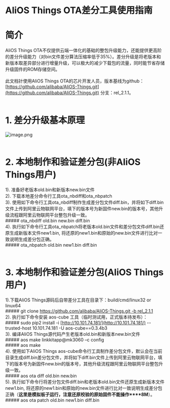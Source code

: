 # AliOS Things OTA差分工具使用指南

<a name="mPYI6"></a>
# 简介
AliOS Things OTA不仅提供云端一体化的基础的整包升级能力，还能提供更高阶的差分升级能力（对bin文件差分算法压缩率低于35%）。差分升级是将老版本和新版本取差异部分进行增量升级，可以极大的减少下载包的流量，同时能节省存储升级固件的ROM存储空间。<br /> <br />此文档针使用AliOS Things OTA的芯片开发人员，版本基线为github：[https://github.com/alibaba/AliOS-Things.git](https://github.com/alibaba/AliOS-Things.git) 分支：rel_2.1.1。<br /> 
<a name="D7o0z"></a>
# 1. 差分升级基本原理
![image.png](https://img.alicdn.com/tfs/TB1xmMQa4D1gK0jSZFKXXcJrVXa-553-341.png)<br /> 
<a name="PWRB2"></a>
# 2. 本地制作和验证差分包(非AliOS Things用户)
1). 准备好老版本old.bin和新版本new.bin文件<br />2). 下载本地差分命令行工具ota_nbdiff和ota_nbpatch<br />3). 使用如下命令行工具ota_nbdiff制作生成差分包文件diff.bin，并将如下diff.bin文件上传到阿里云物联网平台，填下的版本号为新固件new.bin的版本号，其他升级流程跟阿里云物联网平台整包升级一致。<br />##### ota_nbdiff
old.bin new.bin diff.bin<br />4). 执行如下命令行工具ota_nbpatch将老版本old.bin文件和差分包文件diff.bin还原生成新版本文件new1.bin, 将还原的new1.bin和原始的new.bin文件进行比对一致说明生成差分包正确。<br />##### ota_nbpatch
old.bin new1.bin diff.bin<br /> 
<a name="laRhB"></a>
# 3. 本地制作和验证差分包(AliOS Things用户)
1).下载AliOS Things源码后自带差分工具在目录下：build/cmd/linux32 or linux64<br />##### git clone [https://github.com/alibaba/AliOS-Things.git
-b rel_2.1.1](https://github.com/alibaba/AliOS-Things.git%20-b%20rel_2.1.1)<br />2). 执行如下命令安装 aos-cube 工具（临时测试用，正式版本待发布）：<br />##### sudo pip2 install -i [http://10.101.74.181/](http://10.101.74.181/) --trusted-host 10.101.74.181 -U
aos-cube==0.3.4b3<br />3). 编译AliOS Things源代码产生老版本old.bin和新版本new.bin文件<br />##### aos make
linkkitapp@mk3060 –c config<br />##### aos make<br />4). 使用如下AliOS Things aos-cube命令行工具制作差分包文件，默认会在当前目录生成diff.bin差分包文件，并将如下diff.bin文件上传到阿里云物联网平台，填下的版本号为新固件new.bin的版本号，其他升级流程跟阿里云物联网平台整包升级一致。<br />##### aos ota diff old.bin
new.bin<br />5). 执行如下命令行将差分包文件diff.bin和老版本old.bin文件还原生成新版本文件new1.bin, 将还原的new1.bin和原始的new.bin文件进行比对一致说明生成差分包正确（**这里是模拟板子运行，注意还原校验的原始固件不能操作****8M**）。<br />##### aos ota patch old.bin
new1.bin diff.bin